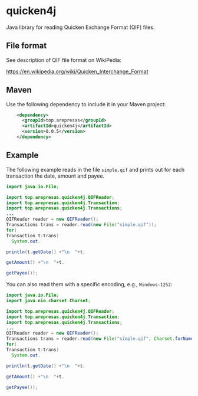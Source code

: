 # quicken4j
Java library for reading Quicken Exchange Format (QIF) files.

## File format
See description of QIF file format on WikiPedia:

https://en.wikipedia.org/wiki/Quicken_Interchange_Format

## Maven
Use the following dependency to include it in your Maven project:

```xml
    <dependency>
      <groupId>top.arepresas</groupId>
      <artifactId>quicken4j</artifactId>
      <version>0.0.5</version>
    </dependency>
```

## Example
The following example reads in the file `simple.qif` and prints out for 
each transaction the date, amount and payee.

```java
import java.io.File;

import top.arepresas.quicken4j.QIFReader;
import top.arepresas.quicken4j.Transaction;
import top.arepresas.quicken4j.Transactions;
...
QIFReader reader = new QIFReader();
Transactions trans = reader.read(new File("simple.qif"));
for(
Transaction t:trans)
  System.out.

println(t.getDate() +"\n  "+t.

getAmount() +"\n  "+t.

getPayee());
```

You can also read them with a specific encoding, e.g., `Windows-1252`:

```java
import java.io.File;
import java.nio.charset.Charset;

import top.arepresas.quicken4j.QIFReader;
import top.arepresas.quicken4j.Transaction;
import top.arepresas.quicken4j.Transactions;
...
QIFReader reader = new QIFReader();
Transactions trans = reader.read(new File("simple.qif", Charset.forName("Windows-1252")));
for(
Transaction t:trans)
  System.out.

println(t.getDate() +"\n  "+t.

getAmount() +"\n  "+t.

getPayee());
```
